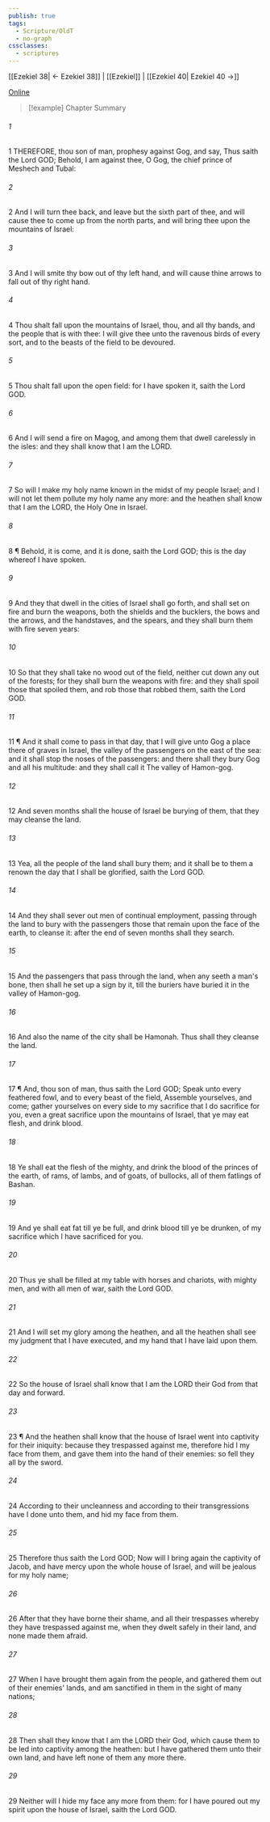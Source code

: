 ```yaml
---
publish: true
tags:
  - Scripture/OldT
  - no-graph
cssclasses:
  - scriptures
---
```

[[Ezekiel 38| ← Ezekiel 38]] | [[Ezekiel]] | [[Ezekiel 40| Ezekiel 40 →]]

[Online](https://churchofjesuschrist.org/study/scriptures/ot/ezek/39?lang=eng)

>[!example] Chapter Summary
>
###### 1
1 THEREFORE, thou son of man, prophesy against Gog, and say, Thus saith the Lord GOD; Behold, I am against thee, O Gog, the chief prince of Meshech and Tubal:
###### 2
2 And I will turn thee back, and leave but the sixth part of thee, and will cause thee to come up from the north parts, and will bring thee upon the mountains of Israel:
###### 3
3 And I will smite thy bow out of thy left hand, and will cause thine arrows to fall out of thy right hand.
###### 4
4 Thou shalt fall upon the mountains of Israel, thou, and all thy bands, and the people that is with thee: I will give thee unto the ravenous birds of every sort, and to the beasts of the field to be devoured.
###### 5
5 Thou shalt fall upon the open field: for I have spoken it, saith the Lord GOD.
###### 6
6 And I will send a fire on Magog, and among them that dwell carelessly in the isles: and they shall know that I am the LORD.
###### 7
7 So will I make my holy name known in the midst of my people Israel; and I will not let them pollute my holy name any more: and the heathen shall know that I am the LORD, the Holy One in Israel.
###### 8
8 ¶ Behold, it is come, and it is done, saith the Lord GOD; this is the day whereof I have spoken.
###### 9
9 And they that dwell in the cities of Israel shall go forth, and shall set on fire and burn the weapons, both the shields and the bucklers, the bows and the arrows, and the handstaves, and the spears, and they shall burn them with fire seven years:
###### 10
10 So that they shall take no wood out of the field, neither cut down any out of the forests; for they shall burn the weapons with fire: and they shall spoil those that spoiled them, and rob those that robbed them, saith the Lord GOD.
###### 11
11 ¶ And it shall come to pass in that day, that I will give unto Gog a place there of graves in Israel, the valley of the passengers on the east of the sea: and it shall stop the noses of the passengers: and there shall they bury Gog and all his multitude: and they shall call it The valley of Hamon-gog.
###### 12
12 And seven months shall the house of Israel be burying of them, that they may cleanse the land.
###### 13
13 Yea, all the people of the land shall bury them; and it shall be to them a renown the day that I shall be glorified, saith the Lord GOD.
###### 14
14 And they shall sever out men of continual employment, passing through the land to bury with the passengers those that remain upon the face of the earth, to cleanse it: after the end of seven months shall they search.
###### 15
15 And the passengers that pass through the land, when any seeth a man's bone, then shall he set up a sign by it, till the buriers have buried it in the valley of Hamon-gog.
###### 16
16 And also the name of the city shall be Hamonah.  Thus shall they cleanse the land.
###### 17
17 ¶ And, thou son of man, thus saith the Lord GOD; Speak unto every feathered fowl, and to every beast of the field, Assemble yourselves, and come; gather yourselves on every side to my sacrifice that I do sacrifice for you, even a great sacrifice upon the mountains of Israel, that ye may eat flesh, and drink blood.
###### 18
18 Ye shall eat the flesh of the mighty, and drink the blood of the princes of the earth, of rams, of lambs, and of goats, of bullocks, all of them fatlings of Bashan.
###### 19
19 And ye shall eat fat till ye be full, and drink blood till ye be drunken, of my sacrifice which I have sacrificed for you.
###### 20
20 Thus ye shall be filled at my table with horses and chariots, with mighty men, and with all men of war, saith the Lord GOD.
###### 21
21 And I will set my glory among the heathen, and all the heathen shall see my judgment that I have executed, and my hand that I have laid upon them.
###### 22
22 So the house of Israel shall know that I am the LORD their God from that day and forward.
###### 23
23 ¶ And the heathen shall know that the house of Israel went into captivity for their iniquity: because they trespassed against me, therefore hid I my face from them, and gave them into the hand of their enemies: so fell they all by the sword.
###### 24
24 According to their uncleanness and according to their transgressions have I done unto them, and hid my face from them.
###### 25
25 Therefore thus saith the Lord GOD; Now will I bring again the captivity of Jacob, and have mercy upon the whole house of Israel, and will be jealous for my holy name;
###### 26
26 After that they have borne their shame, and all their trespasses whereby they have trespassed against me, when they dwelt safely in their land, and none made them afraid.
###### 27
27 When I have brought them again from the people, and gathered them out of their enemies' lands, and am sanctified in them in the sight of many nations;
###### 28
28 Then shall they know that I am the LORD their God, which cause them to be led into captivity among the heathen: but I have gathered them unto their own land, and have left none of them any more there.
###### 29
29 Neither will I hide my face any more from them: for I have poured out my spirit upon the house of Israel, saith the Lord GOD.



